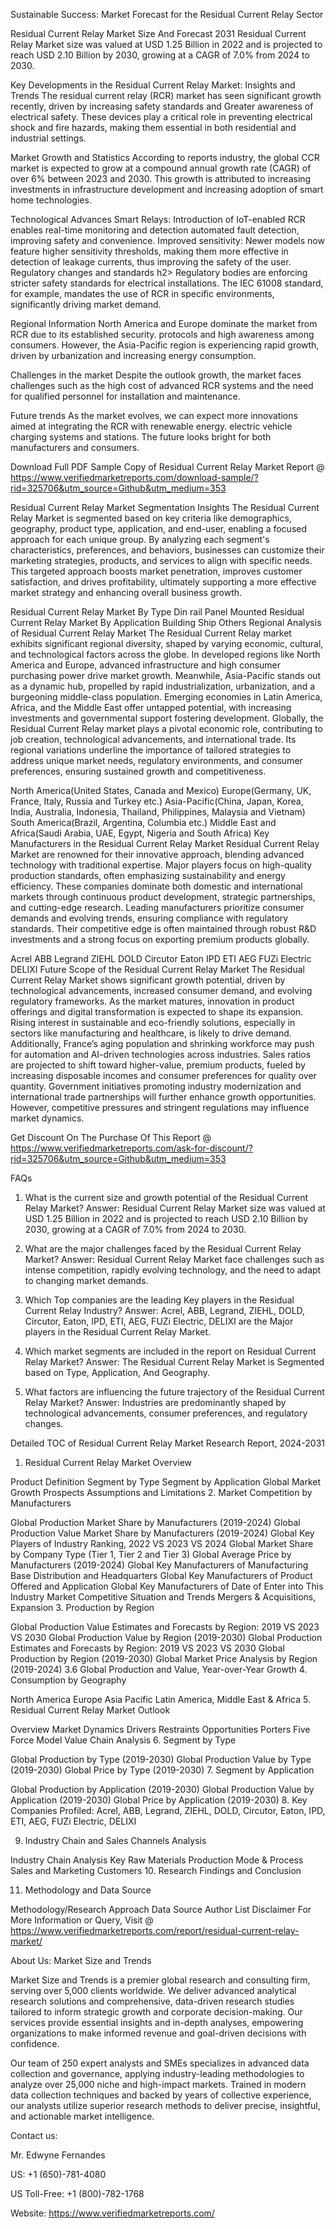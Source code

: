 Sustainable Success: Market Forecast for the Residual Current Relay Sector


Residual Current Relay Market Size And Forecast 2031
Residual Current Relay Market size was valued at USD 1.25 Billion in 2022 and is projected to reach USD 2.10 Billion by 2030, growing at a CAGR of 7.0% from 2024 to 2030.

Key Developments in the Residual Current Relay Market: Insights and Trends
The residual current relay (RCR) market has seen significant growth recently, driven by increasing safety standards and Greater awareness of electrical safety. These devices play a critical role in preventing electrical shock and fire hazards, making them essential in both residential and industrial settings.

Market Growth and Statistics
According to reports industry, the global CCR market is expected to grow at a compound annual growth rate (CAGR) of over 6% between 2023 and 2030. This growth is attributed to increasing investments in infrastructure development and increasing adoption of smart home technologies.

Technological Advances
Smart Relays: Introduction of IoT-enabled RCR enables real-time monitoring and detection automated fault detection, improving safety and convenience.
Improved sensitivity: Newer models now feature higher sensitivity thresholds, making them more effective in detection of leakage currents, thus improving the safety of the user.
Regulatory changes and standards h2>
Regulatory bodies are enforcing stricter safety standards for electrical installations. The IEC 61008 standard, for example, mandates the use of RCR in specific environments, significantly driving market demand.

Regional Information
North America and Europe dominate the market from RCR due to its established security. protocols and high awareness among consumers. However, the Asia-Pacific region is experiencing rapid growth, driven by urbanization and increasing energy consumption.

Challenges in the market
Despite the outlook growth, the market faces challenges such as the high cost of advanced RCR systems and the need for qualified personnel for installation and maintenance.

Future trends
As the market evolves, we can expect more innovations aimed at integrating the RCR with renewable energy. electric vehicle charging systems and stations. The future looks bright for both manufacturers and consumers.

Download Full PDF Sample Copy of Residual Current Relay Market Report @ https://www.verifiedmarketreports.com/download-sample/?rid=325706&utm_source=Github&utm_medium=353

Residual Current Relay Market Segmentation Insights
The Residual Current Relay Market is segmented based on key criteria like demographics, geography, product type, application, and end-user, enabling a focused approach for each unique group. By analyzing each segment's characteristics, preferences, and behaviors, businesses can customize their marketing strategies, products, and services to align with specific needs. This targeted approach boosts market penetration, improves customer satisfaction, and drives profitability, ultimately supporting a more effective market strategy and enhancing overall business growth.

Residual Current Relay Market By Type
Din rail
Panel Mounted
Residual Current Relay Market By Application
Building
Ship
Others
Regional Analysis of Residual Current Relay Market
The Residual Current Relay market exhibits significant regional diversity, shaped by varying economic, cultural, and technological factors across the globe. In developed regions like North America and Europe, advanced infrastructure and high consumer purchasing power drive market growth. Meanwhile, Asia-Pacific stands out as a dynamic hub, propelled by rapid industrialization, urbanization, and a burgeoning middle-class population. Emerging economies in Latin America, Africa, and the Middle East offer untapped potential, with increasing investments and governmental support fostering development. Globally, the Residual Current Relay market plays a pivotal economic role, contributing to job creation, technological advancements, and international trade. Its regional variations underline the importance of tailored strategies to address unique market needs, regulatory environments, and consumer preferences, ensuring sustained growth and competitiveness.

North America(United States, Canada and Mexico)
Europe(Germany, UK, France, Italy, Russia and Turkey etc.)
Asia-Pacific(China, Japan, Korea, India, Australia, Indonesia, Thailand, Philippines, Malaysia and Vietnam)
South America(Brazil, Argentina, Columbia etc.)
Middle East and Africa(Saudi Arabia, UAE, Egypt, Nigeria and South Africa)
Key Manufacturers in the Residual Current Relay Market
Residual Current Relay Market are renowned for their innovative approach, blending advanced technology with traditional expertise. Major players focus on high-quality production standards, often emphasizing sustainability and energy efficiency. These companies dominate both domestic and international markets through continuous product development, strategic partnerships, and cutting-edge research. Leading manufacturers prioritize consumer demands and evolving trends, ensuring compliance with regulatory standards. Their competitive edge is often maintained through robust R&D investments and a strong focus on exporting premium products globally.

Acrel
ABB
Legrand
ZIEHL
DOLD
Circutor
Eaton
IPD
ETI
AEG
FUZi Electric
DELIXI
Future Scope of the Residual Current Relay Market
The Residual Current Relay Market shows significant growth potential, driven by technological advancements, increased consumer demand, and evolving regulatory frameworks. As the market matures, innovation in product offerings and digital transformation is expected to shape its expansion. Rising interest in sustainable and eco-friendly solutions, especially in sectors like manufacturing and healthcare, is likely to drive demand. Additionally, France’s aging population and shrinking workforce may push for automation and AI-driven technologies across industries. Sales ratios are projected to shift toward higher-value, premium products, fueled by increasing disposable incomes and consumer preferences for quality over quantity. Government initiatives promoting industry modernization and international trade partnerships will further enhance growth opportunities. However, competitive pressures and stringent regulations may influence market dynamics.

Get Discount On The Purchase Of This Report @ https://www.verifiedmarketreports.com/ask-for-discount/?rid=325706&utm_source=Github&utm_medium=353

FAQs
1. What is the current size and growth potential of the Residual Current Relay Market?
Answer: Residual Current Relay Market size was valued at USD 1.25 Billion in 2022 and is projected to reach USD 2.10 Billion by 2030, growing at a CAGR of 7.0% from 2024 to 2030.

2. What are the major challenges faced by the Residual Current Relay Market?
Answer: Residual Current Relay Market face challenges such as intense competition, rapidly evolving technology, and the need to adapt to changing market demands.

3. Which Top companies are the leading Key players in the Residual Current Relay Industry?
Answer: Acrel, ABB, Legrand, ZIEHL, DOLD, Circutor, Eaton, IPD, ETI, AEG, FUZi Electric, DELIXI are the Major players in the Residual Current Relay Market.

4. Which market segments are included in the report on Residual Current Relay Market?
Answer: The Residual Current Relay Market is Segmented based on Type, Application, And Geography.

5. What factors are influencing the future trajectory of the Residual Current Relay Market?
Answer: Industries are predominantly shaped by technological advancements, consumer preferences, and regulatory changes.

Detailed TOC of Residual Current Relay Market Research Report, 2024-2031
1. Residual Current Relay Market Overview

Product Definition
Segment by Type
Segment by Application
Global Market Growth Prospects
Assumptions and Limitations
2. Market Competition by Manufacturers

Global Production Market Share by Manufacturers (2019-2024)
Global Production Value Market Share by Manufacturers (2019-2024)
Global Key Players of Industry Ranking, 2022 VS 2023 VS 2024
Global Market Share by Company Type (Tier 1, Tier 2 and Tier 3)
Global Average Price by Manufacturers (2019-2024)
Global Key Manufacturers of Manufacturing Base Distribution and Headquarters
Global Key Manufacturers of Product Offered and Application
Global Key Manufacturers of Date of Enter into This Industry
Market Competitive Situation and Trends
Mergers & Acquisitions, Expansion
3. Production by Region

Global Production Value Estimates and Forecasts by Region: 2019 VS 2023 VS 2030
Global Production Value by Region (2019-2030)
Global Production Estimates and Forecasts by Region: 2019 VS 2023 VS 2030
Global Production by Region (2019-2030)
Global Market Price Analysis by Region (2019-2024) 3.6 Global Production and Value, Year-over-Year Growth
4. Consumption by Geography

North America
Europe
Asia Pacific
Latin America, Middle East & Africa
5. Residual Current Relay Market Outlook

Overview
Market Dynamics
Drivers
Restraints
Opportunities
Porters Five Force Model
Value Chain Analysis 
6. Segment by Type

Global Production by Type (2019-2030)
Global Production Value by Type (2019-2030)
Global Price by Type (2019-2030)
7. Segment by Application

Global Production by Application (2019-2030)
Global Production Value by Application (2019-2030)
Global Price by Application (2019-2030)
8. Key Companies Profiled: Acrel, ABB, Legrand, ZIEHL, DOLD, Circutor, Eaton, IPD, ETI, AEG, FUZi Electric, DELIXI

9. Industry Chain and Sales Channels Analysis

Industry Chain Analysis
Key Raw Materials
Production Mode & Process
Sales and Marketing
Customers
10. Research Findings and Conclusion

11. Methodology and Data Source

Methodology/Research Approach
Data Source
Author List
Disclaimer
For More Information or Query, Visit @ https://www.verifiedmarketreports.com/report/residual-current-relay-market/

About Us: Market Size and Trends

Market Size and Trends is a premier global research and consulting firm, serving over 5,000 clients worldwide. We deliver advanced analytical research solutions and comprehensive, data-driven research studies tailored to inform strategic growth and corporate decision-making. Our services provide essential insights and in-depth analyses, empowering organizations to make informed revenue and goal-driven decisions with confidence.

Our team of 250 expert analysts and SMEs specializes in advanced data collection and governance, applying industry-leading methodologies to analyze over 25,000 niche and high-impact markets. Trained in modern data collection techniques and backed by years of collective experience, our analysts utilize superior research methods to deliver precise, insightful, and actionable market intelligence.

Contact us:

Mr. Edwyne Fernandes

US: +1 (650)-781-4080

US Toll-Free: +1 (800)-782-1768

Website: https://www.verifiedmarketreports.com/
